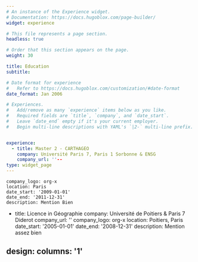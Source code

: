 ```yaml
---
# An instance of the Experience widget.
# Documentation: https://docs.hugoblox.com/page-builder/
widget: experience

# This file represents a page section.
headless: true

# Order that this section appears on the page.
weight: 30

title: Education
subtitle:

# Date format for experience
#   Refer to https://docs.hugoblox.com/customization/#date-format
date_format: Jan 2006

# Experiences.
#   Add/remove as many `experience` items below as you like.
#   Required fields are `title`, `company`, and `date_start`.
#   Leave `date_end` empty if it's your current employer.
#   Begin multi-line descriptions with YAML's `|2-` multi-line prefix.


experience:
  - title: Master 2 - CARTHAGEO
    company: Université Paris 7, Paris 1 Sorbonne & ENSG
    company_url: ''--
type: widget_page
---
```


    company_logo: org-x
    location: Paris
    date_start: '2009-01-01'
    date_end: '2011-12-31'
    description: Mention Bien
  
  - title: Licence in Géographie
    company: Université de Poitiers & Paris 7 Diderot
    company_url: ''
    company_logo: org-x
    location: Poitiers, Paris
    date_start: '2005-01-01'
    date_end: '2008-12-31'
    description: Mention assez bien
  
  
design:
  columns: '1'
---
